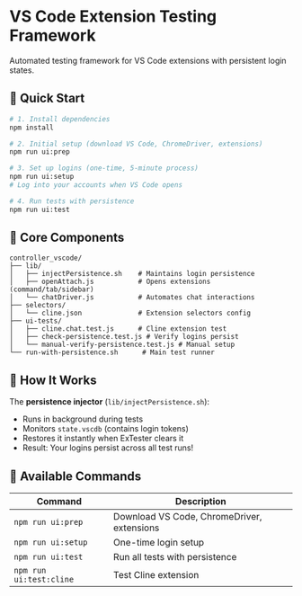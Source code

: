 # VS Code Extension Testing Framework

Automated testing framework for VS Code extensions with persistent login states.

## 🚀 Quick Start

```bash
# 1. Install dependencies
npm install

# 2. Initial setup (download VS Code, ChromeDriver, extensions)
npm run ui:prep

# 3. Set up logins (one-time, 5-minute process)
npm run ui:setup
# Log into your accounts when VS Code opens

# 4. Run tests with persistence
npm run ui:test
```

## 📁 Core Components

```
controller_vscode/
├── lib/
│   ├── injectPersistence.sh    # Maintains login persistence
│   ├── openAttach.js           # Opens extensions (command/tab/sidebar)
│   └── chatDriver.js           # Automates chat interactions
├── selectors/
│   └── cline.json              # Extension selectors config
├── ui-tests/
│   ├── cline.chat.test.js      # Cline extension test
│   ├── check-persistence.test.js # Verify logins persist
│   └── manual-verify-persistence.test.js # Manual setup
└── run-with-persistence.sh      # Main test runner
```

## 🔧 How It Works

The **persistence injector** (`lib/injectPersistence.sh`):
- Runs in background during tests
- Monitors `state.vscdb` (contains login tokens)
- Restores it instantly when ExTester clears it
- Result: Your logins persist across all test runs!

## 📝 Available Commands

| Command | Description |
|---------|-------------|
| `npm run ui:prep` | Download VS Code, ChromeDriver, extensions |
| `npm run ui:setup` | One-time login setup |
| `npm run ui:test` | Run all tests with persistence |
| `npm run ui:test:cline` | Test Cline extension |


